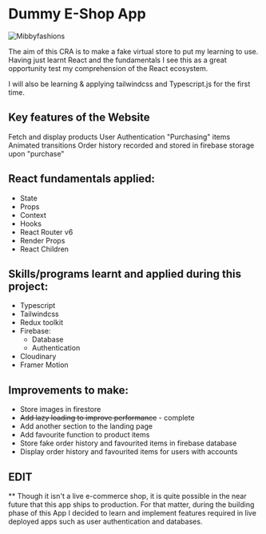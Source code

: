 # Dummy E-Shop App

![Mibbyfashions](https://user-images.githubusercontent.com/84051594/204839097-23b2dc51-ff27-4f8c-84c7-5f7858573661.png)

The aim of this CRA is to make a fake virtual store to put my learning to use. Having just learnt React and the fundamentals I see this as a great
opportunity test my comprehension of the React ecosystem.

I will also be learning & applying tailwindcss and Typescript.js for the first time.

## Key features of the Website

Fetch and display products
User Authentication
"Purchasing" items
Animated transitions
Order history recorded and stored in firebase storage upon "purchase"

## React fundamentals applied:

- State
- Props
- Context
- Hooks
- React Router v6
- Render Props
- React Children


## Skills/programs learnt and applied during this project:

- Typescript 
- Tailwindcss
- Redux toolkit
- Firebase:
  - Database
  - Authentication
- Cloudinary 
- Framer Motion


## Improvements to make:

- Store images in firestore
- ~~Add lazy loading to improve performance~~ - complete
- Add another section to the landing page
- Add favourite function to product items
- Store fake order history and favourited items in firebase database
- Display order history and favourited items for users with accounts

## EDIT
** Though it isn't a live e-commerce shop, it is quite possible in the near future that this app ships to production. For that matter, during the building 
phase of this App I decided to learn and implement features required in live deployed apps such as user authentication and databases.
